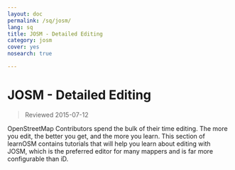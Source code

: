 ```yaml
---
layout: doc
permalink: /sq/josm/
lang: sq
title: JOSM - Detailed Editing
category: josm
cover: yes
nosearch: true

---
```


JOSM - Detailed Editing
================

> Reviewed 2015-07-12  

OpenStreetMap Contributors spend the bulk of their time editing. The more you
edit, the better you get, and the more you learn. This section of learnOSM
contains tutorials that will help you learn about editing with JOSM, which is the preferred editor for many mappers and is far more configurable than iD.